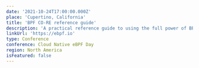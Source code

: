 ```yaml
---
date: '2021-10-24T17:00:00.000Z'
place: 'Cupertino, California'
title: 'BPF CO-RE reference guide'
description: 'A practical reference guide to using the full power of BPF CO-RE (Compile Once – Run Everywhere).'
linkUrl: 'https://ebpf.io'
type: Conference
conference: Cloud Native eBPF Day
region: North America
isFeatured: false
---
```

